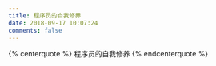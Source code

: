 ```yaml
---
title: 程序员的自我修养
date: 2018-09-17 10:07:24
comments: false
---
```


{% centerquote %} 程序员的自我修养 {% endcenterquote %}
